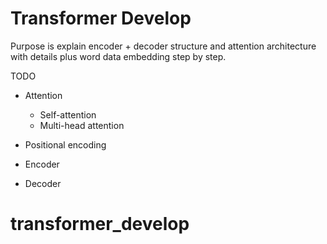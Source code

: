 # Transformer Develop

Purpose is explain encoder + decoder structure and attention architecture with details plus word data embedding step by step.

TODO

* Attention
  * Self-attention
  * Multi-head attention
* Positional encoding

* Encoder
* Decoder
# transformer_develop

